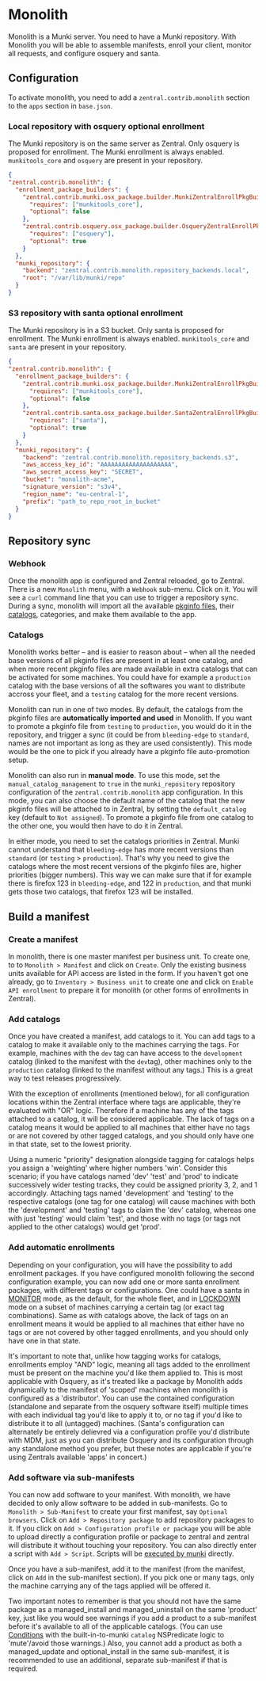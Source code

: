 # Monolith

Monolith is a Munki server. You need to have a Munki repository. With Monolith you will be able to assemble manifests, enroll your client, monitor all requests, and configure osquery and santa.

## Configuration

To activate monolith, you need to add a `zentral.contrib.monolith` section to the `apps` section in `base.json`.

### Local repository with osquery optional enrollment

The Munki repository is on the same server as Zentral. Only osquery is proposed for enrollment. The Munki enrollment is always enabled. `munkitools_core` and `osquery` are present in your repository.

```json
{
"zentral.contrib.monolith": {
  "enrollment_package_builders": {
    "zentral.contrib.munki.osx_package.builder.MunkiZentralEnrollPkgBuilder": {
      "requires": ["munkitools_core"],
      "optional": false
    },
    "zentral.contrib.osquery.osx_package.builder.OsqueryZentralEnrollPkgBuilder": {
      "requires": ["osquery"],
      "optional": true
    }
  },
  "munki_repository": {
    "backend": "zentral.contrib.monolith.repository_backends.local",
    "root": "/var/lib/munki/repo"
  }
}
```

### S3 repository with santa optional enrollment

The Munki repository is in a S3 bucket. Only santa is proposed for enrollment. The Munki enrollment is always enabled. `munkitools_core` and `santa` are present in your repository.

```json
{
"zentral.contrib.monolith": {
  "enrollment_package_builders": {
    "zentral.contrib.munki.osx_package.builder.MunkiZentralEnrollPkgBuilder": {
      "requires": ["munkitools_core"],
      "optional": false
    },
    "zentral.contrib.santa.osx_package.builder.SantaZentralEnrollPkgBuilder": {
      "requires": ["santa"],
      "optional": true
    }
  },
  "munki_repository": {
    "backend": "zentral.contrib.monolith.repository_backends.s3",
    "aws_access_key_id": "AAAAAAAAAAAAAAAAAAAA",
    "aws_secret_access_key": "SECRET",
    "bucket": "monolith-acme",
    "signature_version": "s3v4",
    "region_name": "eu-central-1",
    "prefix": "path_to_repo_root_in_bucket"
  }
}
```

## Repository sync

### Webhook

Once the monolith app is configured and Zentral reloaded, go to Zentral. There is a new `Monolith` menu, with a `Webhook` sub-menu. Click on it. You will see a `curl` command line that you can use to trigger a repository sync. During a sync, monolith will import all the available [pkginfo files](https://github.com/munki/munki/wiki/Glossary#info-file-or-pkginfo-file), their [catalogs](https://github.com/munki/munki/wiki/Glossary#catalog), categories, and make them available to the app.

### Catalogs

Monolith works better – and is easier to reason about – when all the needed base versions of all pkginfo files are present in at least one catalog, and when more recent pkginfo files are made available in extra catalogs that can be activated for some machines. You could have for example a `production` catalog with the base versions of all the softwares you want to distribute accross your fleet, and a `testing` catalog for the more recent versions.

Monolith can run in one of two modes. By default, the catalogs from the pkginfo files are **automatically imported and used** in Monolith. If you want to promote a pkginfo file from `testing` to `production`, you would do it in the repository, and trigger a sync (it could be from `bleeding-edge` to `standard`, names are not important as long as they are used consistently). This mode would be the one to pick if you already have a pkginfo file auto-promotion setup.

Monolith can also run in **manual mode**. To use this mode, set the `manual_catalog_management` to `true` in the `munki_repository` repository configuration of the `zentral.contrib.monolith` app configuration. In this mode, you can also choose the default name of the catalog that the new pkginfo files will be attached to in Zentral, by setting the `default_catalog` key (default to `Not assigned`). To promote a pkginfo file from one catalog to the other one, you would then have to do it in Zentral.

In either mode, you need to set the catalogs priorities in Zentral. Munki cannot understand that `bleeding-edge` has more recent versions than `standard` (or `testing` > `production`). That's why you need to give the catalogs where the most recent versions of the pkginfo files are, higher priorities (bigger numbers). This way we can make sure that if for example there is firefox 123 in `bleeding-edge`, and 122 in `production`, and that munki gets those two catalogs, that firefox 123 will be installed.

## Build a manifest

### Create a manifest

In monolith, there is one master manifest per business unit. To create one, to to `Monolith > Manifest` and click on `Create`. Only the existing business units available for API access are listed in the form. If you haven't got one already, go to `Inventory > Business unit` to create one and click on `Enable API enrollment` to prepare it for monolith (or other forms of enrollments in Zentral).

### Add catalogs

Once you have created a manifest, add catalogs to it. You can add tags to a catalog to make it available only to the machines carrying the tags. For example, machines with the `dev` tag can have access to the `development` catalog (linked to the manifest with the `dev`tag), other machines only to the `production` catalog (linked to the manifest without any tags.) This is a great way to test releases progressively.

With the exception of enrollments (mentioned below), for all configuration locations within the Zentral interface where tags are applicable, they're evaluated with "OR" logic. Therefore if a machine has any of the tags attached to a catalog, it will be considered applicable. The lack of tags on a catalog means it would be applied to all machines that either have no tags or are not covered by other tagged catalogs, and you should only have one in that state, set to the lowest priority.

Using a numeric "priority" designation alongside tagging for catalogs helps you assign a 'weighting' where higher numbers 'win'. Consider this scenario; if you have catalogs named 'dev' 'test' and 'prod' to indicate successively wider testing tracks, they could be assigned priority 3, 2, and 1 accordingly. Attaching tags named 'development' and 'testing' to the respective catalogs (one tag for one catalog) will cause machines with both the 'development' and 'testing' tags to claim the 'dev' catalog, whereas one with just 'testing' would claim 'test', and those with no tags (or tags not applied to the other catalogs) would get 'prod'. 

### Add automatic enrollments

Depending on your configuration, you will have the possibility to add enrollment packages. If you have configured monolith following the second configuration example, you can now add one or more santa enrollment packages, with different tags or configurations. One could have a santa in [MONITOR](https://github.com/google/santa/wiki/Configuration#clientmode) mode, as the default, for the whole fleet, and in [LOCKDOWN](https://github.com/google/santa/wiki/Configuration#clientmode) mode on a subset of machines carrying a certain tag (or exact tag combinations). Same as with catalogs above, the lack of tags on an enrollment means it would be applied to all machines that either have no tags or are not covered by other tagged enrollments, and you should only have one in that state.

It's important to note that, unlike how tagging works for catalogs, enrollments employ "AND" logic, meaning all tags added to the enrollment must be present on the machine you'd like them applied to. This is most applicable with Osquery, as it's treated like a package by Monolith adds dynamically to the manifest of 'scoped' machines when monolith is configured as a 'distributor'. You can use the contained configuration (standalone and separate from the osquery software itself) multiple times with each individual tag you'd like to apply it to, or no tag if you'd like to distribute it to all (untagged) machines. (Santa's configuration can alternately be entirely delievred via a configuration profile you'd distribute with MDM, just as you can distribute Osquery and its configuration through any standalone method you prefer, but these notes are applicable if you're using Zentrals available 'apps' in concert.)


### Add software via sub-manifests

You can now add software to your manifest. With monolith, we have decided to only allow software to be added in sub-manifests. Go to `Monolith > Sub-Manifest` to create your first manifest, say `Optional browsers`. Click on `Add > Repository package` to add repository packages to it. If you click on `Add > Configuration profile or package` you will be able to upload directly a configuration profile or package to zentral and zentral will distribute it without touching your repository. You can also directly enter a script    with `Add > Script`. Scripts will be [executed by munki](https://github.com/munki/munki/wiki/Managing-Printers-With-Munki#nopkg-method) directly.

Once you have a sub-manifest, add it to the manifest (from the manifest, click on `Add` in the sub-manifest section). If you pick one or many tags, only the machine carrying any of the tags applied will be offered it.

Two important notes to remember is that you should not have the same package as a managed_install and managed_uninstall on the same 'product' key, just like you would see warnings if you add a product to a sub-manifest before it's available to all of the applicable catalogs. (You can use [Conditions](https://github.com/munki/munki/wiki/Conditional-Items) with the built-in-to-munki `catalog` NSPredicate logic to 'mute'/avoid those warnings.) Also, you cannot add a product as both a managed_update and optional_install in the same sub-manifest, it is recommended to use an additional, separate sub-manifest if that is required.
